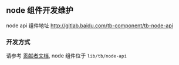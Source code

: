## node 组件开发维护

node api 组件地址 http://gitlab.baidu.com/tb-component/tb-node-api

### 开发方式

请参考 [贡献者文档](fit.baidu.com/components/doc), node 组件位于 `lib/tb/node-api`